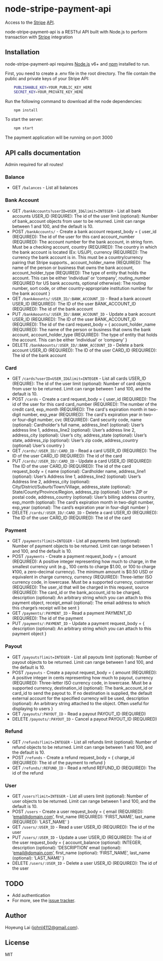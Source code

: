 # node-stripe-payment-api

Access to the [Stripe](https://stripe.com/) [API](https://stripe.com/docs/api).

node-stripe-payment-api is a RESTful API built with Node.js to perform transaction with [Stripe](https://stripe.com/) integration


## Installation

node-stripe-payment-api requires [Node.js](https://nodejs.org/) v6+ and [npm](https://www.npmjs.com/) installed to run.

First, you need to create a .env file in the root directory. The file contain the public and private keys of your Stripe API:

```sh
    PUBLISHABLE_KEY=YOUR_PUBLIC_KEY_HERE
    SECRET_KEY=YOUR_PRIVATE_KEY_HERE
```

Run the following command to download all the node dependencies:

```sh
    npm install
```

To start the server:

```sh
    npm start
```

The payment application will be running on port 3000


## API calls documentation

Admin required for all routes!

### Balance
- GET `/balances` - List all balances

### Bank Account
- GET `/bankAccounts?userID=USER_ID&limit=INTEGER` - List all bank accounts
		USER_ID (REQUIRE): The id of the user
		limit (optional): Number of bank_account objects from user to be returned. Limit can range between 1 and 100, and the default is 10.
- POST `/bankAccounts/` - Create a bank account
		request_body = {
			user_id (REQUIRED): The id of the user for this card
			account_number (REQUIRED): The account number for the bank account, in string form. Must be a checking account,
			country (REQUIRED): The country in which the bank account is located (Ex: US/JP),
			currency (REQUIRED): The currency the bank account is in. This must be a country/currency pairing that Stripe supports.,
			account_holder_name (REQUIRED): The name of the person or business that owns the bank account,
			account_holder_type (REQUIRED): The type of entity that holds the account. This can be either ‘individual’ or ‘company’,
			routing_number (REQUIRED for US bank accounts, optional otherwise): The routing number, sort code, or other country-appropriate institution number for the bank account
		}
- GET `/bankAoounts/:USER_ID/:BANK_ACCOUNT_ID` - Read a bank account
		USER_ID (REQUIRED): The ID of the user
		BANK_ACCOUNT_ID (REQUIRED): The id of the bank account
- PUT `/bankAoounts/:USER_ID/:BANK_ACCOUNT_ID` - Update a bank account
		USER_ID (REQUIRED): The ID of the user
		BANK_ACCOUNT_ID (REQUIRED): The id of the card
		request_body = {
			account_holder_name (REQUIRED): The name of the person or business that owns the bank account,
			account_holder_type (REQUIRED): The type of entity that holds the account. This can be either ‘individual’ or ‘company’
		}
- DELETE `/bankAoounts/:USER_ID/:BANK_ACCOUNT_ID` - Delete a bank account
		USER_ID (REQUIRED): The ID of the user
		CARD_ID (REQUIRED): The id of the bank account

### Card

- GET `/cards?userID=USER_ID&limit=INTEGER` - List all cards
		USER_ID (REQUIRE): The id of the user
		limit (optional): Number of card objects from user to be returned. Limit can range between 1 and 100, and the default is 10.
- POST `/cards` - Create a card
		request_body = {
			user_id (REQUIRED): The id of the user for this card
			card_number (REQUIRED): The number of the credit card,
			exp_month (REQUIRED): The card's expiration month in two-digit number,
			exp_year (REQUIRED): The card's expiration year in two- or four-digit number,
			cvc (REQUIRED): Card security code,
			name (optional): Cardholder's full name,
			address_line1 (optional): User’s address line 1,
			address_line2 (optional): User’s address line 2,
			address_city (optional): User’s city,
			address_state (optional): User’s state,
			address_zip (optional): User’s zip code,
			address_country (optional) User’s country
		}
- GET `/cards/:USER_ID/:CARD_ID` - Read a card
		USER_ID (REQUIRED): The ID of the user
		CARD_ID (REQUIRED): The id of the card
- PUT `/cards/:USER_ID/:CARD_ID` - Update a card
		USER_ID (REQUIRED): The ID of the user
		CARD_ID (REQUIRED): The id of the card
		request_body = {
			name (optional): Cardholder name,
			address_line1 (optional): User’s Address line 1,
			address_line2 (optional): User’s Address line 2,
            address_city (optional): City/District/Suburb/Town/Village,
			address_state (optional): State/County/Province/Region,
			address_zip (optional): User’s ZIP or postal code,
			address_country (optional): User’s billing address country,
			exp_month (optional): The card’s expiration month in two-digit number,
			exp_year (optional): The card’s expiration year in four-digit number
		}
- DELETE `/cards/:USER_ID/:CARD_ID` - Delete a card
		USER_ID (REQUIRED): The ID of the user
		CARD_ID (REQUIRED): The id of the card

### Payment

- GET `/payments?limit=INTEGER` - List all payments
		limit (optional): Number of payment objects to be returned. Limit can range between 1 and 100, and the default is 10.
- POST `/payments` - Create a payment
		request_body = {
			amount (REQUIRED): A positive integer representing how much to charge, in the smallest currency unit (e.g., 100 cents to charge $1.00, or 100 to charge ¥100, a zero-decimal currency). The minimum amount is $0.50 USD or equivalent in charge currency,
			currency (REQUIRED): Three-letter ISO currency code, in lowercase. Must be a supported currency,
			customer (REQUIRED): The user_id that will be charged in this request,
			source (REQUIRED): The card_id or the bank_account_id to be charged,
			description (optional): An arbitrary string which you can attach to this payment object,
			receipt_email (optional): The email address to which this charge’s receipt will be sent
		}
- GET `/payments/:PAYMENT_ID` - Read a payment
		PAYMENT_ID (REQUIRED): The id of the payment
- PUT `/payments/:PAYMENT_ID` - Update a payment
		request_body = {
			description (optional): An arbitrary string which you can attach to this payment object
		}

### Payout

- GET `/payouts?limit=INTEGER` - List all payouts
		limit (optional): Number of payout objects to be returned. Limit can range between 1 and 100, and the default is 10.
- POST `/payouts` - Create a payout
		request_body = {
			amount (REQUIRED): A positive integer in cents representing how much to payout,
			currency (REQUIRED): Three-letter ISO currency code, in lowercase. Must be a supported currency,
			destination_id (optional): The bank_account_id or card_id to send the payout to. If no destination is supplied, the default external account for the specified currency will be used,
			description (optional): An arbitrary string attached to the object. Often useful for displaying to users
		}
- GET `/payouts/:PAYOUT_ID` - Read a payout
		PAYOUT_ID (REQUIRED)
- DELETE `/payouts/:PAYOUT_ID` - Cancel a payout
		PAYOUT_ID (REQUIRED)

### Refund

- GET `/refunds?limit=INTEGER` - List all refunds
		limit (optional): Number of refund objects to be returned. Limit can range between 1 and 100, and the default is 10.
- POST `/refunds` - Create a refund
		request_body = {
			charge_id (REQUIRED): The id of the payment to refund
		}
- GET `/refunds/:REFUND_ID` - Read a refund
		REFUND_ID (REQUIRED): The id of the refund

### User

- GET `/users?limit=INTEGER` - List all users
		limit (optional): Number of user objects to be returned. Limit can range between 1 and 100, and the default is 10.
- POST `/users` - Create a user
		request_body = {
			email (REQUIRED): ‘email@domain.com’,
			first_name (REQUIRED): ‘FIRST_NAME’,
			last_name (REQUIRED): ‘LAST_NAME’
		}
- GET `/users/:USER_ID` - Read a user
		USER_ID (REQUIRED): The id of the user
- PUT `/users/:USER_ID` - Update a user
		USER_ID (REQUIRED): The id of the user
		request_body = {
			account_balance (optional): INTEGER,
			description (optional): ‘DESCRIPTION’
			email (optional): ‘email@domain.com’,
			first_name (optional): ‘FIRST_NAME’,
			last_name (optional): ‘LAST_NAME’
		}
- DELETE `/users/:USER_ID` - Delete a user
		USER_ID (REQUIRED): The id of the user


## TODO
 - Add authentication
 - For more, see the [issue tracker](http://github.com/Wrinth/node-stripe-payment-api).


## Author

Hoyeung Lai (johnl4112@gmail.com).


License
----

MIT